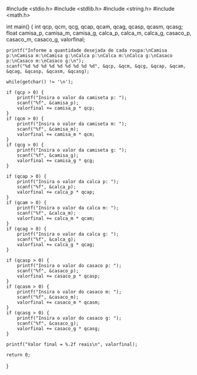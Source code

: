 #include <stdio.h>
#include <stdlib.h>
#include <string.h>
#include <math.h>

int main() {
    int qcp, qcm, qcg, qcap, qcam, qcag, qcasp, qcasm, qcasg;
    float camisa_p, camisa_m, camisa_g, calca_p, calca_m, calca_g, casaco_p, casaco_m, casaco_g, valorfinal;

    printf("Informe a quantidade desejada de cada roupa:\nCamisa p:\nCamisa m:\nCamisa g:\nCalca p:\nCalca m:\nCalca g:\nCasaco p:\nCasaco m:\nCasaco g:\n");
    scanf("%d %d %d %d %d %d %d %d %d", &qcp, &qcm, &qcg, &qcap, &qcam, &qcag, &qcasp, &qcasm, &qcasg);
    
    while(getchar() != '\n');

    if (qcp > 0) {
        printf("Insira o valor da camiseta p: ");
        scanf("%f", &camisa_p);
        valorfinal += camisa_p * qcp;
    }
    if (qcm > 0) {
        printf("Insira o valor da camiseta m: ");
        scanf("%f", &camisa_m);
        valorfinal += camisa_m * qcm;
    }
    if (qcg > 0) {
        printf("Insira o valor da camiseta g: ");
        scanf("%f", &camisa_g);
        valorfinal += camisa_g * qcg;
    }

    if (qcap > 0) {
        printf("Insira o valor da calca p: ");
        scanf("%f", &calca_p);
        valorfinal += calca_p * qcap;
    }
    if (qcam > 0) {
        printf("Insira o valor da calca m: ");
        scanf("%f", &calca_m);
        valorfinal += calca_m * qcam;
    }
    if (qcag > 0) {
        printf("Insira o valor da calca g: ");
        scanf("%f", &calca_g);
        valorfinal += calca_g * qcag;
    }

    if (qcasp > 0) {
        printf("Insira o valor do casaco p: ");
        scanf("%f", &casaco_p);
        valorfinal += casaco_p * qcasp;
    }
    if (qcasm > 0) {
        printf("Insira o valor do casaco m: ");
        scanf("%f", &casaco_m);
        valorfinal += casaco_m * qcasm;
    }
    if (qcasg > 0) {
        printf("Insira o valor do casaco g: ");
        scanf("%f", &casaco_g);
        valorfinal += casaco_g * qcasg;
    }

    printf("Valor final = %.2f reais\n", valorfinal);

    return 0;
}
